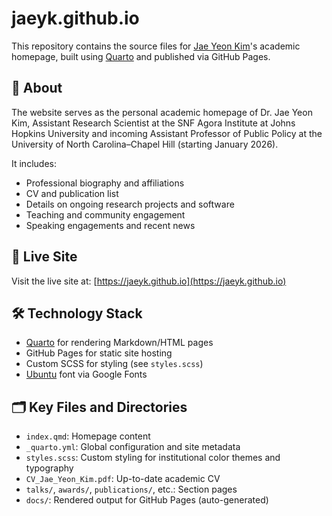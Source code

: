 # jaeyk.github.io

This repository contains the source files for [Jae Yeon Kim](https://jaeyk.github.io)'s academic homepage, built using [Quarto](https://quarto.org/) and published via GitHub Pages.

## 🧭 About

The website serves as the personal academic homepage of Dr. Jae Yeon Kim, Assistant Research Scientist at the SNF Agora Institute at Johns Hopkins University and incoming Assistant Professor of Public Policy at the University of North Carolina–Chapel Hill (starting January 2026).

It includes:
- Professional biography and affiliations
- CV and publication list
- Details on ongoing research projects and software
- Teaching and community engagement
- Speaking engagements and recent news

## 🚀 Live Site

Visit the live site at: [https://jaeyk.github.io](https://jaeyk.github.io)

## 🛠️ Technology Stack

- [Quarto](https://quarto.org/) for rendering Markdown/HTML pages
- GitHub Pages for static site hosting
- Custom SCSS for styling (see `styles.scss`)
- [Ubuntu](https://fonts.google.com/specimen/Ubuntu) font via Google Fonts

## 🗂️ Key Files and Directories

- `index.qmd`: Homepage content
- `_quarto.yml`: Global configuration and site metadata
- `styles.scss`: Custom styling for institutional color themes and typography
- `CV_Jae_Yeon_Kim.pdf`: Up-to-date academic CV
- `talks/`, `awards/`, `publications/`, etc.: Section pages
- `docs/`: Rendered output for GitHub Pages (auto-generated)